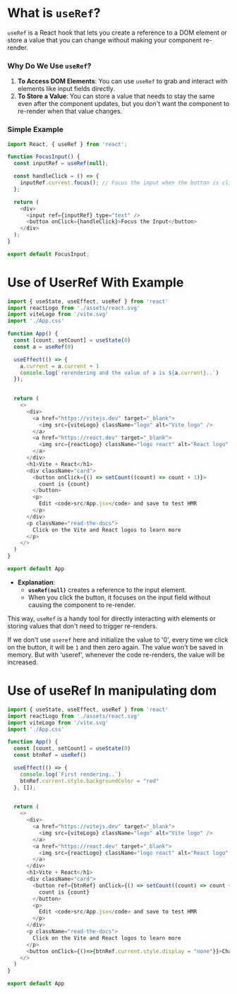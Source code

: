 # **What is `useRef`?**

`useRef` is a React hook that lets you create a reference to a DOM element or store a value that you can change without making your component re-render.

### **Why Do We Use `useRef`?**

1. **To Access DOM Elements**: You can use `useRef` to grab and interact with elements like input fields directly.
2. **To Store a Value**: You can store a value that needs to stay the same even after the component updates, but you don't want the component to re-render when that value changes.

### **Simple Example**

  ```javascript
  import React, { useRef } from 'react';
  
  function FocusInput() {
    const inputRef = useRef(null);
  
    const handleClick = () => {
      inputRef.current.focus(); // Focus the input when the button is clicked
    };
  
    return (
      <div>
        <input ref={inputRef} type="text" />
        <button onClick={handleClick}>Focus the Input</button>
      </div>
    );
  }
  
  export default FocusInput;
  ```

# Use of UserRef With Example
  ```javascript
  import { useState, useEffect, useRef } from 'react'
  import reactLogo from './assets/react.svg'
  import viteLogo from '/vite.svg'
  import './App.css'
  
  function App() {
    const [count, setCount] = useState(0)
    const a = useRef(0)
  
    useEffect(() => {
      a.current = a.current + 1
      console.log(`rerendering and the value of a is ${a.current}..`) 
    });
    
  
    return (
      <>
        <div>
          <a href="https://vitejs.dev" target="_blank">
            <img src={viteLogo} className="logo" alt="Vite logo" />
          </a>
          <a href="https://react.dev" target="_blank">
            <img src={reactLogo} className="logo react" alt="React logo" />
          </a>
        </div>
        <h1>Vite + React</h1>
        <div className="card">
          <button onClick={() => setCount((count) => count + 1)}>
            count is {count}
          </button>
          <p>
            Edit <code>src/App.jsx</code> and save to test HMR
          </p>
        </div>
        <p className="read-the-docs">
          Click on the Vite and React logos to learn more
        </p>
      </>
    )
  }
  
  export default App
  ```
- **Explanation**: 
  - **`useRef(null)`** creates a reference to the input element.
  - When you click the button, it focuses on the input field without causing the component to re-render.

This way, `useRef` is a handy tool for directly interacting with elements or storing values that don't need to trigger re-renders.

If we don't use `useref` here and initialize the value to '0', every time we click on the button, it will be `1` and then zero again. The value won't be saved in memory.
But with 'useref', whenever the code re-renders, the value will be increased.

# Use of useRef In manipulating dom

  ```javascript 
  import { useState, useEffect, useRef } from 'react'
  import reactLogo from './assets/react.svg'
  import viteLogo from '/vite.svg'
  import './App.css'
  
  function App() {
    const [count, setCount] = useState(0)
    const btnRef = useRef()
  
    useEffect(() => { 
      console.log(`First rendering..`) 
      btnRef.current.style.backgroundColor = "red"
    }, []);
    
  
    return (
      <>
        <div>
          <a href="https://vitejs.dev" target="_blank">
            <img src={viteLogo} className="logo" alt="Vite logo" />
          </a>
          <a href="https://react.dev" target="_blank">
            <img src={reactLogo} className="logo react" alt="React logo" />
          </a>
        </div>
        <h1>Vite + React</h1>
        <div className="card">
          <button ref={btnRef} onClick={() => setCount((count) => count + 1)}>
            count is {count}
          </button>
          <p>
            Edit <code>src/App.jsx</code> and save to test HMR
          </p>
        </div>
        <p className="read-the-docs">
          Click on the Vite and React logos to learn more
        </p>
        <button onClick={()=>{btnRef.current.style.display = "none"}}>Change me</button>
      </>
    )
  }
  
  export default App
  
  ```
